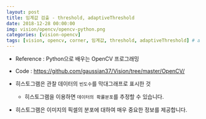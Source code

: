 ```yaml
---
layout: post
title: 임계값 검출 - threshold, adaptiveThreshold  
date: 2018-12-28 00:00:00
img: vision/opencv/opencv-python.png
categories: [vision-opencv] 
tags: [vision, opencv, corner, 임계값, threshold, adaptiveThreshold] # add tag
---
```


+ Reference : Python으로 배우는 OpenCV 프로그래밍
+ Code : https://github.com/gaussian37/Vision/tree/master/OpenCV/

+ 히스토그램은 관찰 데이터의 `빈도수`를 막대그래프로 표시한 것
    + 히스토그램을 이용하면 `데이터의 확률분포`를 추정할 수 있습니다.
+ 히스토그램은 이미지의 픽셀의 분포에 대하여 매우 중요한 정보를 제공합니다.

